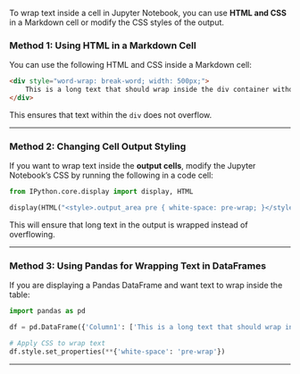 
To wrap text inside a cell in Jupyter Notebook, you can use **HTML and CSS** in a Markdown cell or modify the CSS styles of the output.

### **Method 1: Using HTML in a Markdown Cell**
You can use the following HTML and CSS inside a Markdown cell:

```html
<div style="word-wrap: break-word; width: 500px;">
    This is a long text that should wrap inside the div container without overflowing the cell.
</div>
```

This ensures that text within the `div` does not overflow.

---

### **Method 2: Changing Cell Output Styling**
If you want to wrap text inside the **output cells**, modify the Jupyter Notebook’s CSS by running the following in a code cell:

```python
from IPython.core.display import display, HTML

display(HTML("<style>.output_area pre { white-space: pre-wrap; }</style>"))
```

This will ensure that long text in the output is wrapped instead of overflowing.

---

### **Method 3: Using Pandas for Wrapping Text in DataFrames**
If you are displaying a Pandas DataFrame and want text to wrap inside the table:

```python
import pandas as pd

df = pd.DataFrame({'Column1': ['This is a long text that should wrap inside the cell instead of overflowing.']})

# Apply CSS to wrap text
df.style.set_properties(**{'white-space': 'pre-wrap'})
```
---


